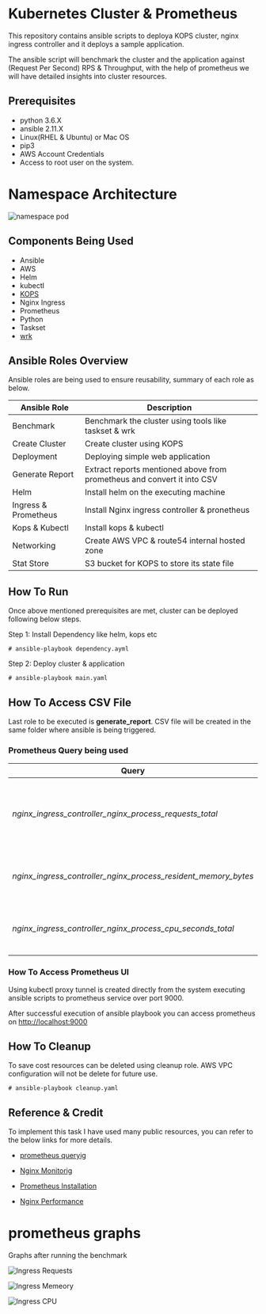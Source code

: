 # Kubernetes Cluster & Prometheus

This repository contains ansible scripts to deploya KOPS cluster, nginx ingress controller and it deploys a sample application. 

The ansible script will benchmark the cluster and the application against (Request Per Second) RPS & Throughput, with the help of prometheus we will have detailed insights into cluster resources. 


## Prerequisites

* python 3.6.X
* ansible 2.11.X
* Linux(RHEL & Ubuntu) or Mac OS
* pip3
* AWS Account Credentials
* Access to root user on the system. 

# Namespace Architecture

![namespace pod](/image/kops-ingress.png?raw=true "Title")

## Components Being Used

- Ansible
- AWS
- Helm
- kubectl
- [KOPS](https://kops.sigs.k8s.io/)
- Nginx Ingress
- Prometheus
- Python
- Taskset
- [wrk](https://github.com/wg/wrk)

## Ansible Roles Overview

Ansible roles are being used to ensure reusability, summary of each role as below.

|Ansible Role| Description|
|------------|------------|
|Benchmark| Benchmark the cluster using  tools like taskset & wrk|
|Create Cluster| Create cluster using KOPS|
|Deployment| Deploying simple web application|
|Generate Report| Extract reports mentioned above from prometheus and convert it into CSV|
|Helm| Install helm on the executing machine|
|Ingress & Prometheus |Install Nginx ingress controller & pronetheus |
|Kops & Kubectl|Install kops & kubectl |
|Networking| Create AWS VPC & route54 internal hosted zone|
|Stat Store| S3 bucket for KOPS to store its state file|



## How To Run

Once above mentioned prerequisites are met, cluster can be deployed following below steps.

Step 1: Install Dependency like helm, kops etc
```
# ansible-playbook dependency.ayml
```

Step 2: Deploy cluster & application
```
# ansible-playbook main.yaml
```

## How To Access CSV File

Last role to be executed is **generate_report**. CSV file will be created in the same folder where ansible is being triggered.

### Prometheus Query being used

|Query|Purpose|File Name|
|-----|-------|---------|
|*nginx_ingress_controller_nginx_process_requests_total*| Extract requests which is passing through ingress controller|**request.csv**|
|*nginx_ingress_controller_nginx_process_resident_memory_bytes*|Extract ingres controller memory usage|**memory.csv**|
|*nginx_ingress_controller_nginx_process_cpu_seconds_total*|Extract ingres controller CPU usage|**cpu.csv**|

### How To Access Prometheus UI
Using kubectl proxy tunnel is created directly from the system executing ansible scripts to prometheus service over port 9000.

After successful execution of ansible playbook you can access prometheus on [http://localhost:9000](http://localhost:9000)

## How To Cleanup

To save cost resources can be deleted using cleanup role. AWS VPC configuration will not be delete for future use.

```
# ansible-playbook cleanup.yaml 
```

## Reference & Credit

To implement this task I have used many public resources, you can refer to the below links for more details.


* [prometheus queryig](https://prometheus.io/docs/prometheus/latest/querying/examples)

* [Nginx Monitorig](https://kubernetes.github.io/ingress-nginx/user-guide/monitoring/)

* [Prometheus Installation](prometheus-and-grafana-installation-using-service-monitors)

* [Nginx Performance](https://www.nginx.com/blog/testing-the-performance-of-nginx-and-nginx-plus-web-servers/)


# prometheus graphs

Graphs after running the benchmark

![Ingress Requests](/image/ingress_requests.png?raw=true "Ingress Requests") 

![Ingress Memeory](/image/Ingress_Memory.png?raw=true "Ingress Memeory") 

![Ingress CPU](/image/Ingress_CPU.png?raw=true "Ingress CPU") 